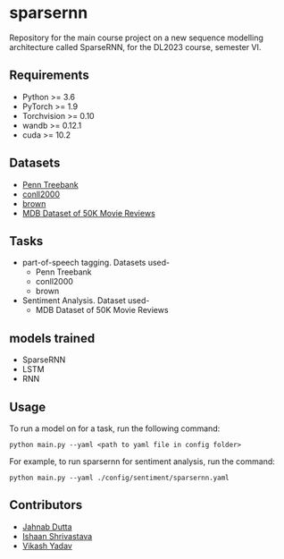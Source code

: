 # sparsernn

Repository for the main course project on a new sequence modelling architecture called SparseRNN, for the DL2023 course, semester VI.

## Requirements
- Python >= 3.6
- PyTorch >= 1.9
- Torchvision >= 0.10
- wandb >= 0.12.1
- cuda >= 10.2

## Datasets
- [Penn Treebank](https://www.kaggle.com/datasets/nltkdata/penn-tree-bank)
- [conll2000](https://www.kaggle.com/datasets/nltkdata/conll-corpora)
- [brown](https://www.kaggle.com/nltkdata/brown-corpus)
- [MDB Dataset of 50K Movie Reviews](https://www.kaggle.com/datasets/lakshmi25npathi/imdb-dataset-of-50k-movie-reviews)

## Tasks
- part-of-speech tagging. Datasets used-
    - Penn Treebank
    - conll2000
    - brown
- Sentiment Analysis. Dataset used-
    - MDB Dataset of 50K Movie Reviews

## models trained
- SparseRNN
- LSTM
- RNN

## Usage
To run a model on for a task, run the following command:
```
python main.py --yaml <path to yaml file in config folder>
```


For example, to run sparsernn for sentiment analysis, run the command:
``` 
python main.py --yaml ./config/sentiment/sparsernn.yaml
```

## Contributors
- [Jahnab Dutta](mailto:dutta.4@iitj.ac.in)
- [Ishaan Shrivastava](mailto:shrivastava.9@iitj.ac.in)
- [Vikash Yadav](mailto:yadav.41@iitj.ac.in)